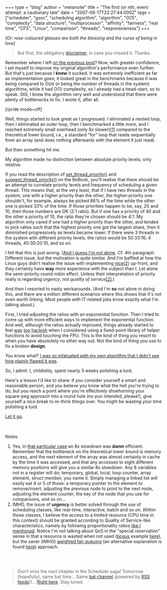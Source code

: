 +++
type = "blog"
author = "meianoite"
title = "The first (or nth, even) attempt: a cautionary tale"
date = "2007-06-17T22:27:44.000Z"
tags = ["scheduler", "gsoc", "scheduling algorithm", "algorithm", "O(1)", "complexity", "data structure", "multiprocessor", "affinity", "fairness", "real time", "CFS", "Linux", "comparison", "threads", "responsiveness"]
+++

<i>(Or: rose-coloured glasses are both the blessing and the curse of being in love)</i>
<blockquote>But first, the obligatory <a href="/blog/meianoite/2007-06-17/introduction_to_the_new_haiku_scheduler_and_other_tidbits#disclaimer">disclaimer</a>, in case you missed it. Thanks.</blockquote>

Remember where I left <a href="/blog/meianoite/2007-06-17/introduction_to_the_new_haiku_scheduler_and_other_tidbits#bench">on the previous post</a>? Now, with greater confidence, I set myself to improve my original algorithm's performance even further. But that's just because I <b>knew</b> it sucked. It was extremely inefficient as far as implementation goes; it looked great in the benchmarks because it was being compared to O(n) (<i>n</i> being the number of threads in the system) algorithms, while it had O(1) complexity, so I already had a head-start, so to speak. Still, I knew the algorithm very well and understood that there were plenty of bottlenecks to fix. I wrote it, after all.

[/pride mode=off]
<!--more-->
Well, things started to look great as I progressed. I eliminated a nested loop, then I eliminated an outer loop, then I benchmarked a little more, and I reached extremely small overhead (only 8x slower)<a href="#note1" name="mem_bound">[1]</a> compared to the theoretical lower bound, i.e., a standard "for" loop that reads sequentially from an array (and does nothing afterwards with the element it just read). 

But then something hit me.

<a name="flaw"></a>My algorithm made no distinction between absolute priority levels, only relative.

If you read the description of <a href="http://www.beunited.org/bebook/The%20Kernel%20Kit/Threads.html#set_thread_priority()">set_thread_priority()</a> and <a href="http://www.beunited.org/bebook/The%20Kernel%20Kit/Threads.html#suggest_thread_priority()">suggest_thread_priority()</a> on the BeBook, you'll realise that there should be an attempt to correlate priority levels and frequency of scheduling a given thread. This means that, at the very least, that if I have two threads in the system, one with a higher priority than the other, the higher-priority one shouldn't, for example, always be picked 66% of the time while the other one is picked 33% of the time. If those priorities happen to be, say, 20 and 10, then those numbers are OK (2:1 ratio). But if one has a priority of 40 and the other a priority of 10, the ratio they're chosen should be 4:1. My algorithm only cared if one had a higher priority than the other, and tended to pick ratios such that the highest priority one got the largest share, then it diminished progressively as levels became lower. If there were 3 threads in the system with different priority levels, the ratios would be 50:33:16; 4 threads, 40:30:20:10, and so on.

<a name="wrong"></a>I felt that this is just wrong. (<a href="http://jeffr-tech.livejournal.com/3729.html">And I guess I'm not alone</a>. Cf. 4th paragraph. Different issue, but the motivation is quite similar. And I'm baffled at how the Linux guys didn't realise the issue with implementing <a href="http://www.opengroup.org/onlinepubs/000095399/functions/nice.html">nice(2)</a> up-front, and they certainly have <b>way</b> more experience with the subject than I. Let alone the semi-priority round-robin effect. Unless their interpretation of priority really is regarding <i>urgency</i>, not <i>quality of service</i><a href="#note2" name="QoS">[2]</a>.)

And then I resorted to nasty workarounds. (And I'm <b>so</b> not alone in doing this, and there are a million different scenarios where this shows that it's not even worth linking. Most people with IT-related jobs know exactly what I'm talking about.)

First, I tried adjusting the ratios with an exponential function. Then I tried to come up with more efficient ways to implement the exponential function. And well, although the ratios actually improved, things already started to feel <a href="http://www.local6.com/news/1978066/detail.html">way</a> <a href="http://www.ducttapeguys.com">too</a> <a href="https://en.wikipedia.org/wiki/MacGyver#MacGyverisms">hackish</a> when I considered using a fixed-point library of helper functions to avoid touching the FPU. This is the kind of thing you resort to when you have absolutely no other way out. Not the kind of thing you use to fix a broken <b>design</b>.

You know what? <a href="http://www.cla.purdue.edu/English/theory/psychoanalysis/definitions/analphase.html">I was so infatuated with my own algorithm that I didn't see how plainly flawed it was</a>.

So, I admit: I, childishly, spent nearly 3 weeks polishing a turd.

<a name="polishing"></a>Here's a lesson I'd like to share: if you consider yourself a smart and reasonable person, and you believe you know what the hell you're trying to do, but you reach a point where you're effectively shoehorning your square-peg approach into a round hole (no pun intended, please!), give yourself a nice break to re-think things over. You might be wasting your time polishing a turd.

<a href="http://home.howstuffworks.com/toilet.htm">Let it go</a>.

<br><br>
Notes:
<ol>
<li><a name="note1"></a>Yes, in <a href="#mem_bound">that particular case</a> an 8x slowdown was <b>damn</b> efficient. Remember that the bottleneck on the theoretical lower bound is memory access, and the next element of the array was almost certainly in cache by the time it was accessed, and that any accesses to eight different memory positions will give you a similar 8x slowdown. Any 8 variables not in a register will do; temporary, global, local, loop counter, array element, struct member, you name it. Simply managing a linked list will easily eat 4 or 5 of those: a temporary pointer to the element to remove/insert, adjusting the previous node to point to the next node, adjusting the element counter, the key of the node that you use for comparisons, and so on...</li>
<li><a name="note2"></a>IMHO, the issue of <b>urgency</b> is better solved through the use of scheduling classes, like real-time, interactive, batch and so on. <i>Within</i> those classes, I believe the access to a limited resource (CPU time in this context) should be granted according to Quality of Service-like characteristics, namely by following proportionality ratios <a href="#QoS">like I mentioned</a>. Notice I'm not talking about QoS in the "special reservation" sense in that a resource is wasted when not used (<a href="http://blogs.msdn.com/oldnewthing/archive/2006/11/23/1128591.aspx">bogus</a> example <a href="http://www.lockergnome.com/nexus/news/2006/06/01/how-to-take-back-20-of-your-bandwidth-from-windows-xp/">here</a>), but the saner (IMHO) <a href="https://en.wikipedia.org/wiki/Quality_of_service#QoS_mechanisms">weighted fair queuing</a> (an alternative explanation is found <a href="http://www.cs.berkeley.edu/~kfall/EE122/wfq-notes/sld002.htm">here</a>) approach.</li>
</ol>

<br><br>
<blockquote>Don't miss the next chapter in the Scheduler saga! Tomorrow (hopefully), same bat time... Same <a href="/blog/meianoite">bat channel</a> (powered by <a href="/blog/1164/feed">RSS feeds</a>!)... <a href="/blog/meianoite">Right here</a>. Stay tuned.</blockquote>